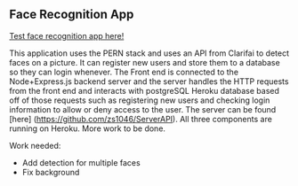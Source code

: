 ## Face Recognition App

[Test face recognition app here!](https://facial-recognition-frontend.herokuapp.com/)

This application uses the PERN stack and uses an API from Clarifai to detect faces on a picture. It can register new users and store them to a database so they can login whenever. The Front end is connected to the Node+Express.js backend server and the server handles the HTTP requests from the front end and interacts with postgreSQL Heroku database based off of those requests such as registering new users and checking login information to allow or deny access to the user. The server can be found [here] (https://github.com/zs1046/ServerAPI). All three components are running on Heroku. More work to be done.

Work needed:
- Add detection for multiple faces
- Fix background

